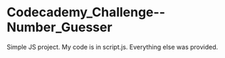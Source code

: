 # Codecademy_Challenge--Number_Guesser
 Simple JS project.  My code is in script.js.  Everything else was provided.
